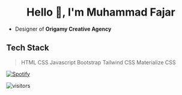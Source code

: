 <h1 align="center">Hello 👋, I'm Muhammad Fajar</h1>

* Designer of <b>Origamy Creative Agency</b>

## Tech Stack
> HTML
> CSS
> Javascript
> Bootstrap
> Tailwind CSS
> Materialize CSS

[![Spotify](https://readme-spotify.warengonzaga.com/api/spotify)](https://open.spotify.com/user/5a0chw1ynjii20kp4u2v0vzuh)

![visitors](https://visitor-badge.glitch.me/badge?page_id=mfjrid/mfjrid)
